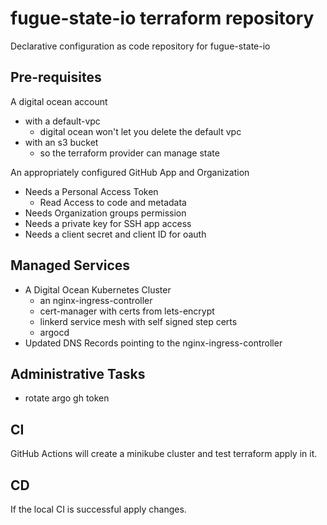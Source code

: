 # fugue-state-io terraform repository
Declarative configuration as code repository for fugue-state-io

## Pre-requisites
A digital ocean account
- with a default-vpc
  - digital ocean won't let you delete the default vpc
- with an s3 bucket
  - so the terraform provider can manage state

An appropriately configured GitHub App and Organization
- Needs a Personal Access Token
  - Read Access to code and metadata
- Needs Organization groups permission
- Needs a private key for SSH app access
- Needs a client secret and client ID for oauth

## Managed Services
- A Digital Ocean Kubernetes Cluster
  - an nginx-ingress-controller
  - cert-manager with certs from lets-encrypt
  - linkerd service mesh with self signed step certs
  - argocd
- Updated DNS Records pointing to the nginx-ingress-controller

## Administrative Tasks
- rotate argo gh token
## CI
GitHub Actions will create a minikube cluster and test terraform apply in it.

## CD
If the local CI is successful apply changes.
